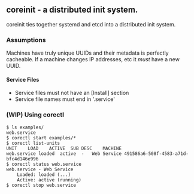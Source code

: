 ## coreinit - a distributed init system.

coreinit ties together systemd and etcd into a distributed init system.

### Assumptions

Machines have truly unique UUIDs and their metadata is perfectly cacheable.
If a machine changes IP addresses, etc it *must* have a new UUID.

#### Service Files
* Service files must not have an [Install] section
* Service file names must end in '.service'

### (WIP) Using corectl
```
$ ls examples/
web.service
$ corectl start examples/*
$ corectl list-units
UNIT	LOAD	ACTIVE	SUB	DESC	MACHINE
web.service	loaded	active	-	Web Service	491586a6-508f-4583-a71d-bfc4d146e996
$ corectl status web.service
web.service - Web Service
	Loaded: loaded (...)
	Active: active (running)
$ corectl stop web.service
```
